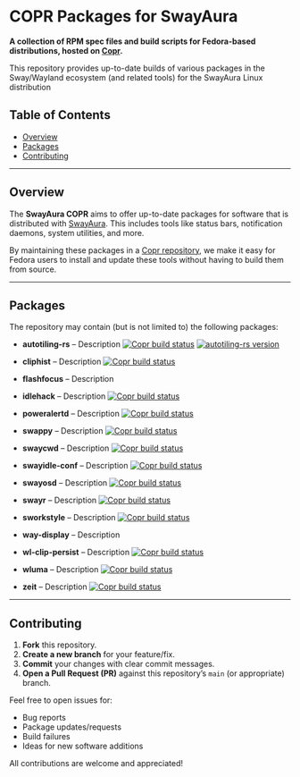 # COPR Packages for SwayAura

**A collection of RPM spec files and build scripts for Fedora-based distributions, hosted on [Copr](https://copr.fedorainfracloud.org/).**

This repository provides up-to-date builds of various packages in the Sway/Wayland ecosystem (and related tools) for the SwayAura Linux distribution

## Table of Contents

- [Overview](#overview)
- [Packages](#packages)
- [Contributing](#contributing)

---

## Overview

The **SwayAura COPR** aims to offer up-to-date packages for software that is distributed with [SwayAura](https://github.com/SwayAura/SwayAura). This includes tools like status bars, notification daemons, system utilities, and more.

By maintaining these packages in a [Copr repository](https://copr.fedorainfracloud.org/), we make it easy for Fedora users to install and update these tools without having to build them from source.

---

## Packages

The repository may contain (but is not limited to) the following packages:

- **autotiling-rs** – Description [![Copr build status](https://copr.fedorainfracloud.org/coprs/maximizerr/SwayAura/package/autotiling-rs/status_image/last_build.png)](https://copr.fedorainfracloud.org/coprs/maximizerr/SwayAura/package/autotiling-rs/) [![autotiling-rs version](https://img.shields.io/badge/dynamic/json?color=blue&label=autotiling-rs&query=$.builds.latest_succeeded.source_package.version&url=https%3A%2F%2Fcopr.fedorainfracloud.org%2Fapi_3%2Fpackage%2F%3Fownername%3Dmaximizerr%26projectname%3DSwayAura%26packagename%3Dautotiling-rs%26with_latest_build%3Dfalse%26with_latest_succeeded_build%3Dtrue)](https://copr.fedorainfracloud.org/coprs/maximizerr/SwayAura/package/autotiling-rs/)

- **cliphist** – Description [![Copr build status](https://copr.fedorainfracloud.org/coprs/maximizerr/SwayAura/package/cliphist/status_image/last_build.png)](https://copr.fedorainfracloud.org/coprs/maximizerr/SwayAura/package/cliphist/)
- **flashfocus** – Description
- **idlehack** – Description  [![Copr build status](https://copr.fedorainfracloud.org/coprs/maximizerr/SwayAura/package/idlehack/status_image/last_build.png)](https://copr.fedorainfracloud.org/coprs/maximizerr/SwayAura/package/idlehack/)
- **poweralertd** – Description  [![Copr build status](https://copr.fedorainfracloud.org/coprs/maximizerr/SwayAura/package/poweralertd/status_image/last_build.png)](https://copr.fedorainfracloud.org/coprs/maximizerr/SwayAura/package/poweralertd/)
- **swappy** – Description [![Copr build status](https://copr.fedorainfracloud.org/coprs/maximizerr/SwayAura/package/swappy-git/status_image/last_build.png)](https://copr.fedorainfracloud.org/coprs/maximizerr/SwayAura/package/swappy-git/)
- **swaycwd** – Description [![Copr build status](https://copr.fedorainfracloud.org/coprs/maximizerr/SwayAura/package/swaycwd/status_image/last_build.png)](https://copr.fedorainfracloud.org/coprs/maximizerr/SwayAura/package/swaycwd/)
- **swayidle-conf** – Description [![Copr build status](https://copr.fedorainfracloud.org/coprs/maximizerr/SwayAura/package/swayidle-conf/status_image/last_build.png)](https://copr.fedorainfracloud.org/coprs/maximizerr/SwayAura/package/swayidle-conf/)
- **swayosd** – Description [![Copr build status](https://copr.fedorainfracloud.org/coprs/maximizerr/SwayAura/package/swayosd/status_image/last_build.png)](https://copr.fedorainfracloud.org/coprs/maximizerr/SwayAura/package/swayosd/)
- **swayr** – Description [![Copr build status](https://copr.fedorainfracloud.org/coprs/maximizerr/SwayAura/package/swayr/status_image/last_build.png)](https://copr.fedorainfracloud.org/coprs/maximizerr/SwayAura/package/swayr/)
- **sworkstyle** – Description [![Copr build status](https://copr.fedorainfracloud.org/coprs/maximizerr/SwayAura/package/sworkstyle/status_image/last_build.png)](https://copr.fedorainfracloud.org/coprs/maximizerr/SwayAura/package/sworkstyle/)
- **way-display** – Description 
- **wl-clip-persist** – Description [![Copr build status](https://copr.fedorainfracloud.org/coprs/maximizerr/SwayAura/package/wl-clip-persist/status_image/last_build.png)](https://copr.fedorainfracloud.org/coprs/maximizerr/SwayAura/package/wl-clip-persist/)
- **wluma** – Description [![Copr build status](https://copr.fedorainfracloud.org/coprs/maximizerr/SwayAura/package/wluma/status_image/last_build.png)](https://copr.fedorainfracloud.org/coprs/maximizerr/SwayAura/package/wluma/)
- **zeit** – Description [![Copr build status](https://copr.fedorainfracloud.org/coprs/maximizerr/SwayAura/package/zeit/status_image/last_build.png)](https://copr.fedorainfracloud.org/coprs/maximizerr/SwayAura/package/zeit/)

---

## Contributing

1. **Fork** this repository.
2. **Create a new branch** for your feature/fix.
3. **Commit** your changes with clear commit messages.
4. **Open a Pull Request (PR)** against this repository’s `main` (or appropriate) branch.

Feel free to open issues for:
- Bug reports
- Package updates/requests
- Build failures
- Ideas for new software additions

All contributions are welcome and appreciated!
